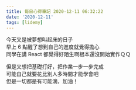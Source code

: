 ```yaml
---
title: 每日心得筆記 2020-12-11 06:32:22
date: '2020-12-11'
tags: [lidemy]
---
```


今天又是被夢想叫起床的日子  
早上 6 點醒了想到自己的進度就覺得擔心  
同學在講 React 都覺得好陌生啊根本還沒開始實作ＱＱ

但是又想把基礎打好，把作業一步一步完成  
可能自己就要花比別人多時間才能學會吧  
但是一切都是有可能滴，加油！
